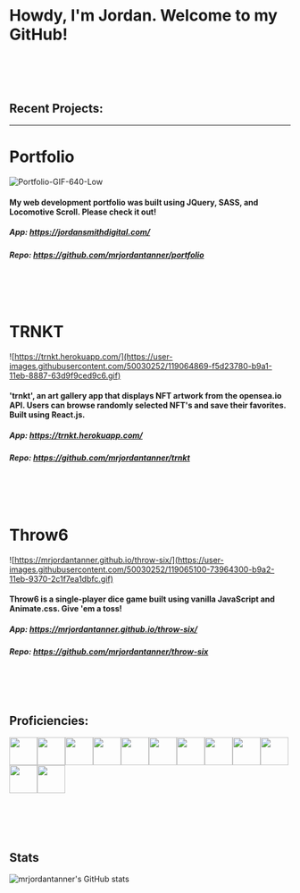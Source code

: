 # Howdy, I'm Jordan.  Welcome to my GitHub!

# &nbsp;
## Recent Projects: 
---
# Portfolio
![Portfolio-GIF-640-Low](https://user-images.githubusercontent.com/50030252/119410670-d5122680-bcae-11eb-9951-65c1d52b2419.gif)
#### My web development portfolio was built using JQuery, SASS, and Locomotive Scroll.  Please check it out!
##### App: https://jordansmithdigital.com/ <br>
##### Repo: https://github.com/mrjordantanner/portfolio
# &nbsp;

# TRNKT
![https://trnkt.herokuapp.com/](https://user-images.githubusercontent.com/50030252/119064869-f5d23780-b9a1-11eb-8887-63d9f9ced9c6.gif)
#### 'trnkt', an art gallery app that displays NFT artwork from the opensea.io API.  Users can browse randomly selected NFT's and save their favorites.  Built using React.js.
##### App: https://trnkt.herokuapp.com/ <br>
##### Repo: https://github.com/mrjordantanner/trnkt
# &nbsp;

# Throw6
![https://mrjordantanner.github.io/throw-six/](https://user-images.githubusercontent.com/50030252/119065100-73964300-b9a2-11eb-9370-2c1f7ea1dbfc.gif)
#### Throw6 is a single-player dice game built using vanilla JavaScript and Animate.css.  Give 'em a toss!
##### App: https://mrjordantanner.github.io/throw-six/ <br>
##### Repo: https://github.com/mrjordantanner/throw-six
# &nbsp;


## Proficiencies:
<img src="https://simpleicons.org/icons/html5.svg" height="50px" width="50px"><img src="https://simpleicons.org/icons/css3.svg" height="50px" width="50px"><img src="https://simpleicons.org/icons/javascript.svg" height="50px" width="50px"><img src="https://simpleicons.org/icons/react.svg" height="50px" width="50px"><img src="https://simpleicons.org/icons/reactrouter.svg" height="50px" width="50px"><img src="https://simpleicons.org/icons/express.svg" height="50px" width="50px"><img src="https://simpleicons.org/icons/mongodb.svg" height="50px" width="50px"><img src="https://simpleicons.org/icons/python.svg" height="50px" width="50px"><img src="https://simpleicons.org/icons/django.svg" height="50px" width="50px"><img src="https://simpleicons.org/icons/unity.svg" height="50px" width="50px"><img src="https://simpleicons.org/icons/csharp.svg" height="50px" width="50px"><img src="https://simpleicons.org/icons/adobe.svg" height="50px" width="50px">

# &nbsp;
## Stats
![mrjordantanner's GitHub stats](https://github-readme-stats.vercel.app/api?username=mrjordantanner&show_icons=true&theme=merko)


